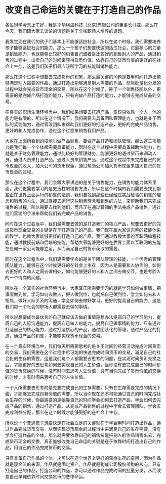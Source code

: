 # 改变自己命运的关键在于打造自己的作品

各位同学今天上午好，我是才华横溢科技（北京)有限公司的董事长肖威，那么在今天，我们跟大家去谈论的话题是关于全栈职场人培养的话题。

我发觉现在我们的孩子们基本上不能够适应社会，所以在这个时候，我们需要培养孩子能够适应社会的能力，那么一个孩子们想要快速的适应社会，它最核心的力量是销售能力，也就能够比较好的销售自己或者是比较好的销售别人的产品，通过销售的过程中，出卖自己的时间来获得货币价值，依靠自己的货币价值的更好的在社会上生存，这是我们孩子们最应该所学习的技能叫销售能力。

那么在这个过程中想要去完成货币的积累，那么最关键的问题是要用时间打造出能够满足别人需要的作品，通过打造出能够满足别人需要的作品，然后批量化分发的过程中就会完成货币现金的交易，所以在这个时候了，除了一个销售技能以外，更需要的是完成产品打造的能力，只有完成产品打造的能力，才能够去完成货品的交易。

在真实的职场生活环境当中，我们如果想要去打造产品，仅仅只依靠一个人，他的能力是有限的，所以在这个情况下，我们需要去具备团队管理能力，也就是关于团队的奖罚能力，通过管理团队来帮助我们更好的打造产品，更好的完成产品销售，更好的和人完成协作，通过这个过程来销售我们产品。

大家在上面所看到的技能叫做产品销售，要做产品打造和团队管理，那么这三项能力是我们每一个个体都需要具备能力，同时在这个过程中需要具备辅助性能力，也就是关于财务管理能力，通过比较好的管理财务，能够更好的通过货币来调动人员，通过人员来打造产品，通过人员来销售产品，通过这个过程中来完成自己的货币现金的收入，加大公司的货币现金，通过帮助公司加大货币现金来加大自己的货币现金的过程。

那么在这个过程中，我们会跟大家讲述的是关于销售能力，在销售的能力体系里面，我们更需要学习的是史玉柱的销售方法，所以在这个时候的我们需要去找到那些正在世界上面运行的销售的法则，我们要找到那些已经经过实战检验的销售的理念和销售的方法，通过直接去运行这些销售理念和销售的方法，来帮助我们来完成销售的过程，所以需要去找到他们，而且正在通过营销的手法完成产品销售，通过他们营销的手法来帮助我们去完成产品的销售。

同时在这个过程当中，我们最需要去做的是打造我们的核心产品，想要去更好的完成货币现金交易的关键是在于打造自己的产品，我们现在跟大家说完整的技能体系的教学，也教大家能够更好的打造自己的产品，我们通过教授大家的互联网编程技能，通过教授前端和后端的技能，帮助大家能够更好的在世界上面以互联网的技能在任何一家公司能够立足，从而满足自己的货币获取的需要。

同时在这个过程当中，我们更需要学会的是关于团队管理的技能，一个优秀的管理团队能力，能够在这个时候更好的在社会上生存，因为人是需要和人协作的，如何去更好的人和人之间去做相处，如何能够更好的人和人之间去做交互，也是考验人的一个情商的问题。

所以在一个真实的社会环境当中，大家真正所需要学习的就是学习如何做事情，把事情做到位，学习如何去做人，把人做到位，也就把自己做到位，学会如何去和人相处，做好人际关系的沟通，学会如何去做好学习，更好的提高自己的能力，这是我们每一个社会的职场人都需要去做的事情。

所以说想要成为最优秀的自己就应该去做的事情是想办法提高自己的学习能力，提高自己的人际沟通能力，提高自己做人的能力，提高自己做事情的能力，只有通过打造自己的核心能力，通过打造核心的产品，通过团队化的管理，通过产品化的打造，通过产品的销售，才能够实现货币现金的交易。

在一个真实环境当中，我们每天所需要思考的是关于时间的经营活动完成时间货币的交易，我们需要在这个过程中尽可能的快速完成时间货币的交易，满足自己的社会化的生存的需要，这是我们每个人都需要去思考的问题，在实现时间货币交换之后，才能更好的去思考如何去实现自己的人生价值，当你没有去完成自己的时间价值的货币交换的时候，没有时间去思考人生价值，只有当你完成了货币价值的交换的时候，才有时间来思考自己的人生价值。

一个人所需要去思考的是先要完成自己的生存需要，只有在生存需要完成的情况下面，才能够去完成自我价值的需要，所以当你现在还不可能通过自己的时间完成社会生存的时候，你最需要的是依靠自己的时间学会如何去打造产品，学会如何去完成产品的销售，通过打造产品，从完成产品销售的过程中学会去管理团队，学会去完成利益分配，那么在这个时候才能够更好的在社会上生存。

所以说一个普通孩子想要快速在社会立足的关键就在于学会用时间打造出作品，通过作品完成货币交易，从而实现货币现金的过程当中来满足自己的生存需要，没有学会打造作品的个体，那么就需要依靠自己的销售技能把别人的作品销售出去，完成货币现金的交换，真正能够改变自己命运的关键是在于依靠时间打造出自己的作品，用自己的作品完成货币的交易。

只有具备自己作品的个体，才可以在这个世界上更好的获得生存的空间，因为作品就是现金流的来源，作品就是固定资产，作品就是构成公司股权架构的核心，只有打造自己的作品，打造公司的作品，才可以通过作品完成时间的批量分发，从而改变自己单纯依靠时间交换货币的悲惨命运。
